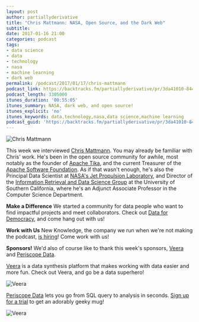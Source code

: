 ```yaml
---
layout: post
author: partiallyderivative
title: "Chris Mattmann: NASA, Open Source, and the Dark Web"
subtitle:
date: 2017-01-16 21:00
categories: podcast
tags:
- data science
- data
- technology
- nasa
- machine learning
- dark web
permalink: /podcast/2017/01/17/chris-mattmann
podcast_link: https://backtracks.fm/partiallyderivative/pr/3da41010-844a-11e7-86c7-0e84392478bc/partially_derivative_chris_mattmann.mp3?s=1
podcast_length: 3305000
itunes_duration: '00:55:05'
itunes_summary: NASA, dark web, and open source!
itunes_explicit: 'no'
itunes_keywords: data,technology,nasa,data science,machine learning
podcast_guid: 'https://backtracks.fm/partiallyderivative/pr/3da41010-844a-11e7-86c7-0e84392478bc/partially_derivative_chris_mattmann.mp3?s=1'
---
```


![Chris Mattmann](https://upload.wikimedia.org/wikipedia/commons/thumb/c/c4/Chris-Mattmann.jpg/220px-Chris-Mattmann.jpg)

This week we interviewed [Chris Mattmann](https://twitter.com/chrismattmann). You may already be familiar with Chris' work. He's been in the open source community for awhile, most notably as the founder of [Apache Tika](https://tika.apache.org/), and the current Treasurer of the [Apache Software Foundation](https://www.apache.org/). As if that wasn't enough, he's also the Principal Data Scientist at [NASA's Jet Propulsion Laboratory](http://www.jpl.nasa.gov/), and Director of the [Information Retrieval and Data Science Group](http://irds.usc.edu/) at the University of Southern California, where he's an Adjunct Associate Professor in the Computer Science Department.

<div id="backtracks-player" data-bt-embed="https://player.backtracks.fm/partiallyderivative/partially-derivative/m/chris-mattmann-nasa-open-source-and-the-dark-web" data-bt-show-comments="false" data-bt-show-art-cover="true" data-bt-theme="light"></div><script>(function(p,l,a,y,e,r,s){if(p[y]) return;if(p[e]) return p[e]();s=l.createElement(a);l.head.appendChild((s.async=p[y]=true,s.src=r,s))}(window,document,"script","__btL","__btR","https://player.backtracks.fm/embedder.js"))</script>

**Make a Difference**
We started a community for data people who want to find impactful projects and meet collaborators. Check out [Data for Democracy](https://medium.com/data-for-democracy), and come hang out with us!

**Work with Us**
New Knowledge, the company we run when we're not making the podcast, [is hiring](http://newknowledge.io/careers/)! Come work with us!

**Sponsors!** We'd also of course like to thank this week's sponsors, [Veera](http://getveera.com/) and [Periscope Data](https://www.periscopedata.com/pd).

[Veera](http://getveera.com/) is a data synthesis platform that makes working with data easier and more fun. Check out Veera, and go be a data superhero!

![Veera](http://getveera.com/wp-content/uploads/2016/08/veera-500width.png)

[Periscope Data](https://www.periscopedata.com/pd) lets you go from SQL query to analysis in seconds. [Sign up for a trial](https://www.periscopedata.com/pd) to get an adorably geeky mug!

![Veera](https://dka575ofm4ao0.cloudfront.net/pages-transactional_logos/retina/4879/D0UkitGGRUmlZouNRcaU)
